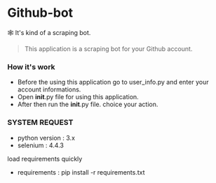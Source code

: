 # Github-bot

🕸️ It's kind of a scraping bot.

>This application is a scraping bot for your Github account.

### How it's work
- Before the using this application go to user_info.py and enter your account informations.
- Open __init__.py file for using this application.
- After then run the __init__.py file. choice your action.

### SYSTEM REQUEST

- python version : 3.x
- selenium : 4.4.3
 
 load requirements quickly
- requirements : pip install -r requirements.txt
